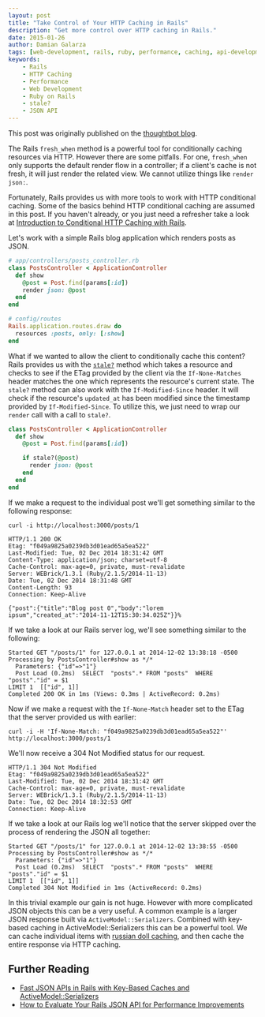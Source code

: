 ```yaml
---
layout: post
title: "Take Control of Your HTTP Caching in Rails"
description: "Get more control over HTTP caching in Rails."
date: 2015-01-26
author: Damian Galarza
tags: [web-development, rails, ruby, performance, caching, api-development, tutorial]
keywords:
    - Rails
    - HTTP Caching
    - Performance
    - Web Development
    - Ruby on Rails
    - stale?
    - JSON API
---
```


This post was originally published on the [thoughtbot blog](https://thoughtbot.com/blog/take-control-of-your-http-caching-in-rails).

The Rails `fresh_when` method is a powerful tool for conditionally caching resources via HTTP. However there are some pitfalls. For one, `fresh_when` only supports the default render flow in a controller; if a client's cache is not fresh, it will just render the related view. We cannot utilize things like `render json:`.

Fortunately, Rails provides us with more tools to work with HTTP conditional caching. Some of the basics behind HTTP conditional caching are assumed in this post. If you haven't already, or you just need a refresher take a look at [Introduction to Conditional HTTP Caching with Rails](/posts/2014-11-25-introduction-to-conditional-http-caching-with-rails/).

Let's work with a simple Rails blog application which renders posts as JSON.

```ruby
# app/controllers/posts_controller.rb
class PostsController < ApplicationController
  def show
    @post = Post.find(params[:id])
    render json: @post
  end
end

# config/routes
Rails.application.routes.draw do
  resources :posts, only: [:show]
end
```

What if we wanted to allow the client to conditionally cache this content? Rails provides us with the [`stale?`](http://api.rubyonrails.org/classes/ActionController/ConditionalGet.html#method-i-stale-3F) method which takes a resource and checks to see if the ETag provided by the client via the `If-None-Matches` header matches the one which represents the resource's current state. The `stale?` method can also work with the `If-Modified-Since` header. It will check if the resource's `updated_at` has been modified since the timestamp provided by `If-Modified-Since`.  To utilize this, we just need to wrap our `render` call with a call to `stale?`.

```ruby
class PostsController < ApplicationController
  def show
    @post = Post.find(params[:id])

    if stale?(@post)
      render json: @post
    end
  end
end
```

If we make a request to the individual post we'll get something similar to the following response:

```shell
curl -i http://localhost:3000/posts/1
```

```http
HTTP/1.1 200 OK
Etag: "f049a9825a0239db3d01ead65a5ea522"
Last-Modified: Tue, 02 Dec 2014 18:31:42 GMT
Content-Type: application/json; charset=utf-8
Cache-Control: max-age=0, private, must-revalidate
Server: WEBrick/1.3.1 (Ruby/2.1.5/2014-11-13)
Date: Tue, 02 Dec 2014 18:31:48 GMT
Content-Length: 93
Connection: Keep-Alive

{"post":{"title":"Blog post 0","body":"lorem ipsum","created_at":"2014-11-12T15:30:34.025Z"}}%
```

If we take a look at our Rails server log, we'll see something similar to the following:

```plaintext
Started GET "/posts/1" for 127.0.0.1 at 2014-12-02 13:38:18 -0500
Processing by PostsController#show as */*
  Parameters: {"id"=>"1"}
  Post Load (0.2ms)  SELECT  "posts".* FROM "posts"  WHERE "posts"."id" = $1
LIMIT 1  [["id", 1]]
Completed 200 OK in 1ms (Views: 0.3ms | ActiveRecord: 0.2ms)
```

Now if we make a request with the `If-None-Match` header set to the ETag that the server provided us with earlier:

```shell
curl -i -H 'If-None-Match: "f049a9825a0239db3d01ead65a5ea522"' http://localhost:3000/posts/1
```

We'll now receive a 304 Not Modified status for our request.

```http
HTTP/1.1 304 Not Modified
Etag: "f049a9825a0239db3d01ead65a5ea522"
Last-Modified: Tue, 02 Dec 2014 18:31:42 GMT
Cache-Control: max-age=0, private, must-revalidate
Server: WEBrick/1.3.1 (Ruby/2.1.5/2014-11-13)
Date: Tue, 02 Dec 2014 18:32:53 GMT
Connection: Keep-Alive
```

If we take a look at our Rails log we'll notice that the server skipped over the process of rendering the JSON all together:

```plaintext
Started GET "/posts/1" for 127.0.0.1 at 2014-12-02 13:38:55 -0500
Processing by PostsController#show as */*
  Parameters: {"id"=>"1"}
  Post Load (0.2ms)  SELECT  "posts".* FROM "posts"  WHERE "posts"."id" = $1
LIMIT 1  [["id", 1]]
Completed 304 Not Modified in 1ms (ActiveRecord: 0.2ms)
```

In this trivial example our gain is not huge. However with more complicated JSON objects this can be a very useful. A common example is a larger JSON response built via `ActiveModel::Serializers`. Combined with key-based caching in ActiveModel::Serializers this can be a powerful tool. We can cache individual items with [russian doll caching](http://blog.remarkablelabs.com/2012/12/russian-doll-caching-cache-digests-rails-4-countdown-to-2013), and then cache the entire response via HTTP caching.

## Further Reading

- [Fast JSON APIs in Rails with Key-Based Caches and ActiveModel::Serializers](https://thoughtbot.com/blog/fast-json-apis-in-rails-with-key-based-caches-and)
- [How to Evaluate Your Rails JSON API for Performance Improvements](https://thoughtbot.com/blog/how-to-evaluate-your-rails-json-api-for-performance-improvements)